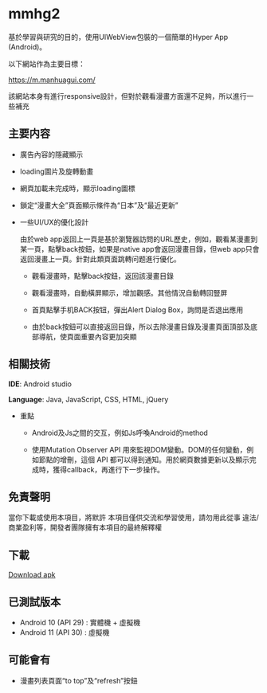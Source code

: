 #  mmhg2
基於學習與研究的目的，使用UIWebView包裝的一個簡單的Hyper App (Android)。

以下網站作為主要目標：

https://m.manhuagui.com/

該網站本身有進行responsive設計，但對於觀看漫畫方面還不足夠，所以進行一些補充

## 主要内容

* 廣告內容的隱藏顯示
* loading圖片及旋轉動畫
* 網頁加載未完成時，顯示loading圖標
* 鎖定“漫畫大全”頁面顯示條件為“日本”及“最近更新”
* 一些UI/UX的優化設計

    由於web app返回上一頁是基於瀏覽器訪問的URL歷史，例如，觀看某漫畫到某一頁，點擊back按鈕，如果是native app會返回漫畫目錄，但web app只會返回漫畫上一頁。針對此類頁面跳轉问题進行優化。

    * 觀看漫畫時，點擊back按鈕，返回該漫畫目錄

    * 觀看漫畫時，自動橫屏顯示，增加觀感。其他情況自動轉回豎屏

    * 首頁點擊手机BACK按钮，彈出Alert Dialog Box，詢問是否退出應用

    * 由於back按鈕可以直接返回目錄，所以去除漫畫目錄及漫畫頁面頂部及底部導航，使頁面重要內容更加突顯

## 相關技術

**IDE**: Android studio

**Language**: Java, JavaScript, CSS, HTML, jQuery

* 重點

    * Android及Js之間的交互，例如Js呼喚Android的method

    * 使用Mutation Observer API 用來監視DOM變動。DOM的任何變動，例如節點的增刪，這個 API 都可以得到通知。用於網頁數據更新以及顯示完成時，獲得callback，再進行下一步操作。

## 免責聲明

當你下載或使用本項目，將默許
本項目僅供交流和學習使用，請勿用此從事 違法/商業盈利等，開發者團隊擁有本項目的最終解釋權

## 下載
[Download apk](https://github.com/kafuuchiya/mmhg2/raw/master/app/release/mmhg2.apk)

## 已測試版本
* Android 10 (API 29) : 實體機 + 虛擬機
* Android 11 (API 30) : 虛擬機

## 可能會有

* 漫畫列表頁面“to top”及“refresh”按鈕